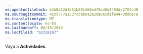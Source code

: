 ```yaml
---
ms.openlocfilehash: b3b0a12d1551b891d69ed78ad0e4493de2704c40
ms.sourcegitcommit: 483c777a1537ccab6a2a2da6a5d1fe4470dd0e7e
ms.translationtype: MT
ms.contentlocale: es-ES
ms.lasthandoff: 06/19/2019
ms.locfileid: "63318197"
---
```

Vaya a **Actividades**.